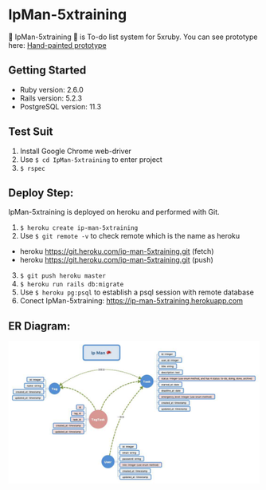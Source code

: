 # IpMan-5xtraining

🥊 IpMan-5xtraining 🥊 is To-do list system for 5xruby. You can see prototype here: [Hand-painted prototype](./prototype/README.md)

## Getting Started
- Ruby version: 2.6.0
- Rails version: 5.2.3
- PostgreSQL version: 11.3

## Test Suit
1. Install Google Chrome web-driver
2. Use `$ cd IpMan-5xtraining` to enter project
3. `$ rspec`

## Deploy Step:

IpMan-5xtraining is deployed on heroku and performed with Git.

1. `$ heroku create ip-man-5xtraining`
2. Use `$ git remote -v` to check remote which is the name as heroku

  - heroku  https://git.heroku.com/ip-man-5xtraining.git (fetch)
  - heroku  https://git.heroku.com/ip-man-5xtraining.git (push)

3. `$ git push heroku master`
4. `$ heroku run rails db:migrate`
5. Use `$ heroku pg:psql` to establish a psql session with remote database
6. Conect IpMan-5xtraining: https://ip-man-5xtraining.herokuapp.com

## ER Diagram:
![IpMan ER-Model](https://github.com/chaochaowu/IpMan-5xtraining/raw/prototype/prototype/19.07.08_ipman_ERD.jpg)